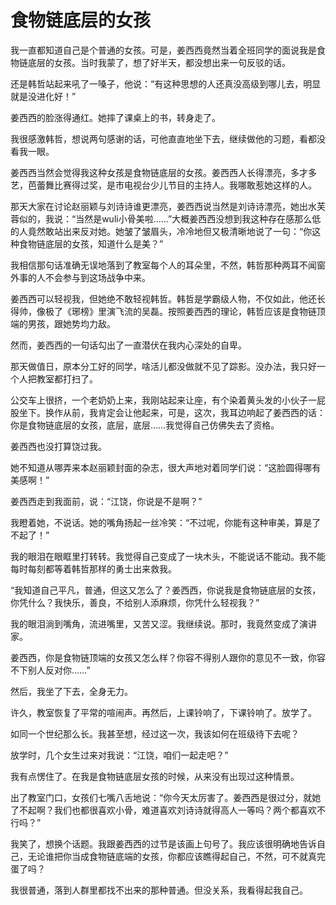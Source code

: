 # 食物链底层的女孩

我一直都知道自己是个普通的女孩。可是，姜西西竟然当着全班同学的面说我是食物链底层的女孩。当时我蒙了，想了好半天，都没想出来一句反驳的话。 

还是韩哲站起来吼了一嗓子，他说：“有这种思想的人还真没高级到哪儿去，明显就是没进化好！” 

姜西西的脸涨得通红。她摔了课桌上的书，转身走了。 

我很感激韩哲，想说两句感谢的话，可他直直地坐下去，继续做他的习题，看都没看我一眼。 

姜西西当然会觉得我这种女孩是食物链底层的女孩。姜西西人长得漂亮，多才多艺，芭蕾舞比赛得过奖，是市电视台少儿节目的主持人。我哪敢惹她这样的人。 

那天大家在讨论赵丽颖与刘诗诗谁更漂亮，姜西西说当然是刘诗诗漂亮，她出水芙蓉似的，我说：“当然是wuli小骨美啦……”大概姜西西没想到我这种存在感那么低的人竟然敢站出来反对她。她皱了皱眉头，冷冷地但又极清晰地说了一句：“你这种食物链底层的女孩，知道什么是美？” 

我相信那句话准确无误地落到了教室每个人的耳朵里，不然，韩哲那种两耳不闻窗外事的人不会参与到这场战争中来。 

姜西西可以轻视我，但她绝不敢轻视韩哲。韩哲是学霸级人物，不仅如此，他还长得帅，像极了《琊榜》里演飞流的吴磊。按照姜西西的理论，韩哲应该是食物链顶端的男孩，跟她势均力敌。 

然而，姜西西的一句话勾出了一直潜伏在我内心深处的自卑。 

那天做值日，原本分工好的同学，啥活儿都没做就不见了踪影。没办法，我只好一个人把教室都打扫了。 

公交车上很挤，一个老奶奶上来，我刚站起来让座，有个染着黄头发的小伙子一屁股坐下。换作从前，我肯定会让他起来，可是，这次，我耳边响起了姜西西的话：你是食物链底层的女孩，底层，底层……我觉得自己仿佛失去了资格。 

姜西西也没打算饶过我。 

她不知道从哪弄来本赵丽颖封面的杂志，很大声地对着同学们说：“这脸圆得哪有美感啊！” 

姜西西走到我面前，说：“江饶，你说是不是啊？” 

我瞪着她，不说话。她的嘴角扬起一丝冷笑：“不过呢，你能有这种审美，算是了不起了！” 

我的眼泪在眼眶里打转转。我觉得自己变成了一块木头，不能说话不能动。我不能每时每刻都等着韩哲那样的勇士出来救我。 

“我知道自己平凡，普通，但这又怎么了？姜西西，你说我是食物链底层的女孩，你凭什么？我快乐，善良，不给别人添麻烦，你凭什么轻视我？” 

我的眼泪淌到嘴角，流进嘴里，又苦又涩。我继续说。那时，我竟然变成了演讲家。 

姜西西，你是食物链顶端的女孩又怎么样？你容不得别人跟你的意见不一致，你容不下别人反对你……” 

然后，我坐了下去，全身无力。 

许久，教室恢复了平常的喧闹声。再然后，上课铃响了，下课铃响了。放学了。 

如同一个世纪那么长。我甚至想，经过这一次，我该如何在班级待下去呢？ 

放学时，几个女生过来对我说：“江饶，咱们一起走吧？” 

我有点愣住了。在我是食物链底层女孩的时候，从来没有出现过这种情景。 

出了教室门口，女孩们七嘴八舌地说：“你今天太厉害了。姜西西是很过分，就她了不起啊？我们也都很喜欢小骨，难道喜欢刘诗诗就得高人一等吗？两个都喜欢不行吗？” 

我笑了，想换个话题。我跟姜西西的过节是该画上句号了。我应该很明确地告诉自己，无论谁把你当成食物链底端的女孩，你都应该瞧得起自己，不然，可不就真完蛋了吗？ 

我很普通，落到人群里都找不出来的那种普通。但没关系，我看得起我自己。